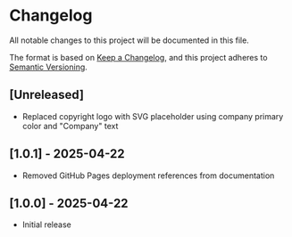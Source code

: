 # Changelog

All notable changes to this project will be documented in this file.

The format is based on [Keep a Changelog](https://keepachangelog.com/en/1.0.0/),
and this project adheres to [Semantic Versioning](https://semver.org/spec/v2.0.0.html).

## [Unreleased]

- Replaced copyright logo with SVG placeholder using company primary color and "Company" text

## [1.0.1] - 2025-04-22

- Removed GitHub Pages deployment references from documentation

## [1.0.0] - 2025-04-22

- Initial release
